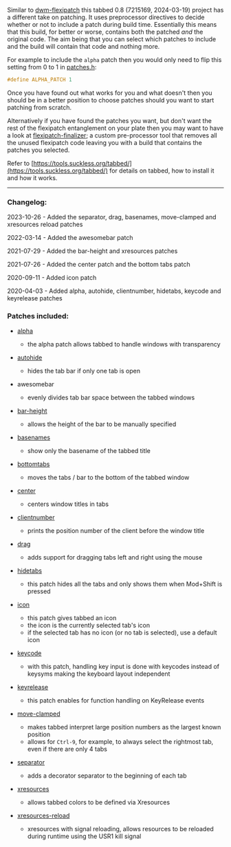 Similar to [dwm-flexipatch](https://github.com/bakkeby/dwm-flexipatch) this tabbed 0.8 (7215169, 2024-03-19) project has a different take on patching. It uses preprocessor directives to decide whether or not to include a patch during build time. Essentially this means that this build, for better or worse, contains both the patched _and_ the original code. The aim being that you can select which patches to include and the build will contain that code and nothing more.

For example to include the `alpha` patch then you would only need to flip this setting from 0 to 1 in [patches.h](https://github.com/bakkeby/tabbed-flexipatch/blob/master/patches.def.h):
```c
#define ALPHA_PATCH 1
```

Once you have found out what works for you and what doesn't then you should be in a better position to choose patches should you want to start patching from scratch.

Alternatively if you have found the patches you want, but don't want the rest of the flexipatch entanglement on your plate then you may want to have a look at [flexipatch-finalizer](https://github.com/bakkeby/flexipatch-finalizer); a custom pre-processor tool that removes all the unused flexipatch code leaving you with a build that contains the patches you selected.

Refer to [https://tools.suckless.org/tabbed/](https://tools.suckless.org/tabbed/) for details on tabbed, how to install it and how it works.

---

### Changelog:

2023-10-26 - Added the separator, drag, basenames, move-clamped and xresources reload patches

2022-03-14 - Added the awesomebar patch

2021-07-29 - Added the bar-height and xresources patches

2021-07-26 - Added the center patch and the bottom tabs patch

2020-09-11 - Added icon patch

2020-04-03 - Added alpha, autohide, clientnumber, hidetabs, keycode and keyrelease patches

### Patches included:

   - [alpha](https://tools.suckless.org/tabbed/patches/alpha/)
      - the alpha patch allows tabbed to handle windows with transparency

   - [autohide](https://tools.suckless.org/tabbed/patches/autohide/)
      - hides the tab bar if only one tab is open

   - awesomebar
      - evenly divides tab bar space between the tabbed windows

   - [bar-height](https://tools.suckless.org/tabbed/patches/bar-height/)
      - allows the height of the bar to be manually specified

   - [basenames](https://tools.suckless.org/tabbed/patches/basenames/)
      - show only the basename of the tabbed title

   - [bottomtabs](https://github.com/bakkeby/patches/blob/master/tabbed/tabbed-bottomtabs-0.6-20200512-dabf6a2.diff)
      - moves the tabs / bar to the bottom of the tabbed window

   - [center](https://github.com/bakkeby/patches/blob/master/tabbed/tabbed-center-0.6-20200512-dabf6a2.diff)
      - centers window titles in tabs

   - [clientnumber](https://tools.suckless.org/tabbed/patches/clientnumber/)
      - prints the position number of the client before the window title

   - [drag](https://tools.suckless.org/tabbed/patches/drag/)
      - adds support for dragging tabs left and right using the mouse

   - [hidetabs](https://tools.suckless.org/tabbed/patches/hidetabs/)
      - this patch hides all the tabs and only shows them when Mod+Shift is pressed

   - [icon](https://tools.suckless.org/tabbed/patches/icon/)
      - this patch gives tabbed an icon
      - the icon is the currently selected tab's icon
      - if the selected tab has no icon (or no tab is selected), use a default icon

   - [keycode](https://tools.suckless.org/tabbed/patches/keycode/)
      - with this patch, handling key input is done with keycodes instead of keysyms making the keyboard layout independent

   - [keyrelease](https://tools.suckless.org/tabbed/patches/keyrelease/)
      - this patch enables for function handling on KeyRelease events

   - [move-clamped](https://tools.suckless.org/tabbed/patches/move-clamped/)
      - makes tabbed interpret large position numbers as the largest known position
      - allows for `Ctrl-9`, for example, to always select the rightmost tab, even if there are only
        4 tabs

   - [separator](https://tools.suckless.org/tabbed/patches/separator/)
      - adds a decorator separator to the beginning of each tab

   - [xresources](https://tools.suckless.org/tabbed/patches/xresources/)
      - allows tabbed colors to be defined via Xresources

   - [xresources-reload](https://tools.suckless.org/tabbed/patches/xresources-with-reload-signal/)
      - xresources with signal reloading, allows resources to be reloaded during runtime using
        the USR1 kill signal
